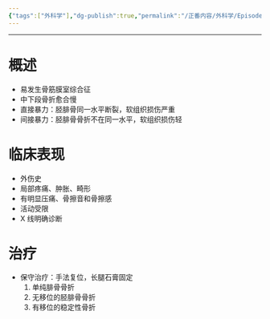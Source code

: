 ```yaml
---
{"tags":["外科学"],"dg-publish":true,"permalink":"/正番内容/外科学/Episode 09. 骨科/胫腓骨骨折/","dgPassFrontmatter":true}
---
```


---
# 概述
+ 易发生骨筋膜室综合征
+ 中下段骨折愈合慢
+ 直接暴力：胫腓骨同一水平断裂，软组织损伤严重
+ 间接暴力：胫腓骨骨折不在同一水平，软组织损伤轻
# 临床表现
+ 外伤史
+ 局部疼痛、肿胀、畸形
+ 有明显压痛、骨擦音和骨擦感
+ 活动受限
+ X 线明确诊断
# 治疗
+ 保守治疗：手法复位，长腿石膏固定
	1. 单纯腓骨骨折
	2. 无移位的胫腓骨骨折
	3. 有移位的稳定性骨折